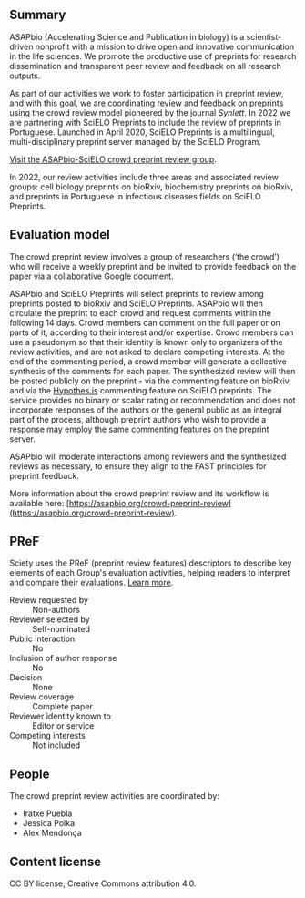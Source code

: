 ## Summary

ASAPbio (Accelerating Science and Publication in biology) is a scientist-driven nonprofit with a mission to drive open and innovative communication in the life sciences. We promote the productive use of preprints for research dissemination and transparent peer review and feedback on all research outputs.

As part of our activities we work to foster participation in preprint review, and with this goal, we are coordinating review and feedback on preprints using the crowd review model pioneered by the journal <i>Synlett</i>. In 2022 we are partnering with SciELO Preprints to include the review of preprints in Portuguese. Launched in April 2020, SciELO Preprints is a multilingual, multi-disciplinary preprint server managed by the SciELO Program.

[Visit the ASAPbio-SciELO crowd preprint review group](/groups/asapbio-scielo-preprint-crowd-review).

In 2022, our review activities include three areas and associated review groups: cell biology preprints on bioRxiv, biochemistry preprints on bioRxiv, and preprints in Portuguese in infectious diseases fields on SciELO Preprints.

## Evaluation model

The crowd preprint review involves a group of researchers (‘the crowd’) who will receive a weekly preprint and be invited to provide feedback on the paper via a collaborative Google document.

ASAPbio and SciELO Preprints will select preprints to review among preprints posted to bioRxiv and SciELO Preprints. ASAPbio will then circulate the preprint to each crowd and request comments within the following 14 days. Crowd members can comment on the full paper or on parts of it, according to their interest and/or expertise. Crowd members can use a pseudonym so that their identity is known only to organizers of the review activities, and are not asked to declare competing interests. At the end of the commenting period, a crowd member will generate a collective synthesis of the comments for each paper. The synthesized review will then be posted publicly on the preprint - via the commenting feature on bioRxiv, and via the [Hypothes.is](https://hypothes.is/) commenting feature on SciELO preprints. The service provides no binary or scalar rating or recommendation and does not incorporate responses of the authors or the general public as an integral part of the process, although preprint authors who wish to provide a response may employ the same commenting features on the preprint server. 

ASAPbio will moderate interactions among reviewers and the synthesized reviews as necessary, to ensure they align to the FAST principles for preprint feedback.

More information about the crowd preprint review and its workflow is available here: [https://asapbio.org/crowd-preprint-review](https://asapbio.org/crowd-preprint-review).

## PReF

Sciety uses the PReF (preprint review features) descriptors to describe key elements of each Group's evaluation activities, helping readers to interpret and compare their evaluations.
[Learn more](https://osf.io/8zj9w/).

<dl class="group-page-pref">
    <dt>Review requested by</dt>
    <dd>Non-authors</dd>
    <dt>Reviewer selected by</dt>
    <dd>Self-nominated</dd>
    <dt>Public interaction</dt>
    <dd>No</dd>
    <dt>Inclusion of author response</dt>
    <dd>No</dd>
    <dt>Decision</dt>
    <dd>None</dd>
    <dt>Review coverage</dt>
    <dd>Complete paper</dd>
    <dt>Reviewer identity known to</dt>
    <dd>Editor or service</dd>
    <dt>Competing interests</dt>
    <dd>Not included</dd>
</dl>

## People

The crowd preprint review activities are coordinated by:

- Iratxe Puebla
- Jessica Polka
- Alex Mendonça

## Content license

CC BY license, Creative Commons attribution 4.0.
